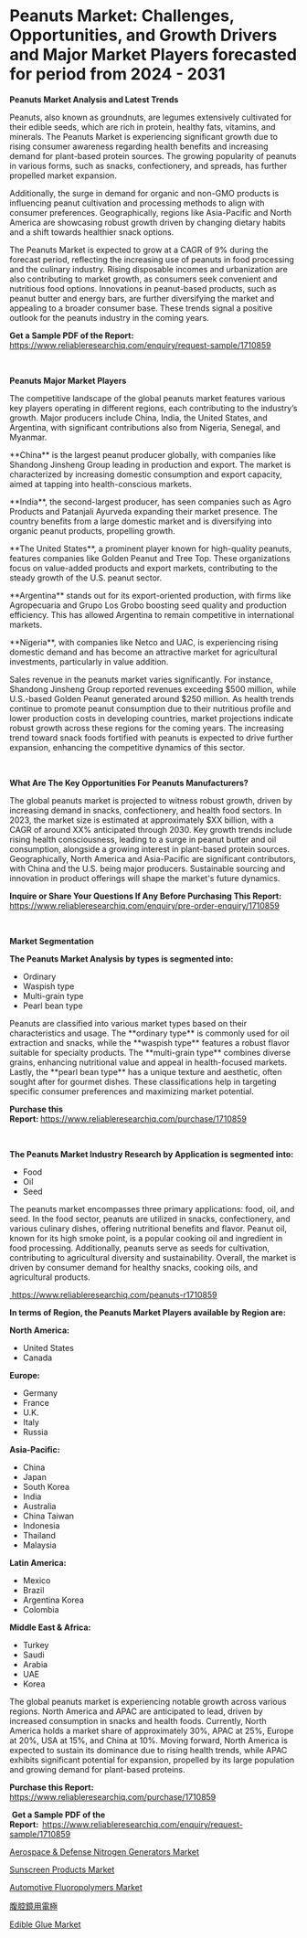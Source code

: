 <p><h1>Peanuts Market: Challenges, Opportunities, and Growth Drivers and Major Market Players forecasted for period from 2024 - 2031</h1></p><p><strong>Peanuts Market Analysis and Latest Trends</strong></p>
<p><p>Peanuts, also known as groundnuts, are legumes extensively cultivated for their edible seeds, which are rich in protein, healthy fats, vitamins, and minerals. The Peanuts Market is experiencing significant growth due to rising consumer awareness regarding health benefits and increasing demand for plant-based protein sources. The growing popularity of peanuts in various forms, such as snacks, confectionery, and spreads, has further propelled market expansion. </p><p>Additionally, the surge in demand for organic and non-GMO products is influencing peanut cultivation and processing methods to align with consumer preferences. Geographically, regions like Asia-Pacific and North America are showcasing robust growth driven by changing dietary habits and a shift towards healthier snack options. </p><p>The Peanuts Market is expected to grow at a CAGR of 9% during the forecast period, reflecting the increasing use of peanuts in food processing and the culinary industry. Rising disposable incomes and urbanization are also contributing to market growth, as consumers seek convenient and nutritious food options. Innovations in peanut-based products, such as peanut butter and energy bars, are further diversifying the market and appealing to a broader consumer base. These trends signal a positive outlook for the peanuts industry in the coming years.</p></p>
<p><strong>Get a Sample PDF of the Report:&nbsp;</strong> <a href="https://www.reliableresearchiq.com/enquiry/request-sample/1710859?utm_campaign=101&utm_medium=2&utm_source=Github&utm_content=ia&utm_term=30102024&utm_id=peanuts">https://www.reliableresearchiq.com/enquiry/request-sample/1710859</a></p>
<p>&nbsp;</p>
<p><strong>Peanuts Major Market Players</strong></p>
<p><p>The competitive landscape of the global peanuts market features various key players operating in different regions, each contributing to the industry’s growth. Major producers include China, India, the United States, and Argentina, with significant contributions also from Nigeria, Senegal, and Myanmar.</p><p>**China** is the largest peanut producer globally, with companies like Shandong Jinsheng Group leading in production and export. The market is characterized by increasing domestic consumption and export capacity, aimed at tapping into health-conscious markets.</p><p>**India**, the second-largest producer, has seen companies such as Agro Products and Patanjali Ayurveda expanding their market presence. The country benefits from a large domestic market and is diversifying into organic peanut products, propelling growth.</p><p>**The United States**, a prominent player known for high-quality peanuts, features companies like Golden Peanut and Tree Top. These organizations focus on value-added products and export markets, contributing to the steady growth of the U.S. peanut sector.</p><p>**Argentina** stands out for its export-oriented production, with firms like Agropecuaria and Grupo Los Grobo boosting seed quality and production efficiency. This has allowed Argentina to remain competitive in international markets.</p><p>**Nigeria**, with companies like Netco and UAC, is experiencing rising domestic demand and has become an attractive market for agricultural investments, particularly in value addition.</p><p>Sales revenue in the peanuts market varies significantly. For instance, Shandong Jinsheng Group reported revenues exceeding $500 million, while U.S.-based Golden Peanut generated around $250 million. As health trends continue to promote peanut consumption due to their nutritious profile and lower production costs in developing countries, market projections indicate robust growth across these regions for the coming years. The increasing trend toward snack foods fortified with peanuts is expected to drive further expansion, enhancing the competitive dynamics of this sector.</p></p>
<p>&nbsp;</p>
<p><strong>What Are The Key Opportunities For Peanuts Manufacturers?</strong></p>
<p><p>The global peanuts market is projected to witness robust growth, driven by increasing demand in snacks, confectionery, and health food sectors. In 2023, the market size is estimated at approximately $XX billion, with a CAGR of around XX% anticipated through 2030. Key growth trends include rising health consciousness, leading to a surge in peanut butter and oil consumption, alongside a growing interest in plant-based protein sources. Geographically, North America and Asia-Pacific are significant contributors, with China and the U.S. being major producers. Sustainable sourcing and innovation in product offerings will shape the market's future dynamics.</p></p>
<p><strong>Inquire or Share Your Questions If Any Before Purchasing This Report:</strong> <a href="https://www.reliableresearchiq.com/enquiry/pre-order-enquiry/1710859?utm_campaign=101&utm_medium=2&utm_source=Github&utm_content=ia&utm_term=30102024&utm_id=peanuts">https://www.reliableresearchiq.com/enquiry/pre-order-enquiry/1710859</a></p>
<p>&nbsp;</p>
<p><strong>Market Segmentation</strong></p>
<p><strong>The Peanuts Market Analysis by types is segmented into:</strong></p>
<p><ul><li>Ordinary</li><li>Waspish type</li><li>Multi-grain type</li><li>Pearl bean type</li></ul></p>
<p><p>Peanuts are classified into various market types based on their characteristics and usage. The **ordinary type** is commonly used for oil extraction and snacks, while the **waspish type** features a robust flavor suitable for specialty products. The **multi-grain type** combines diverse grains, enhancing nutritional value and appeal in health-focused markets. Lastly, the **pearl bean type** has a unique texture and aesthetic, often sought after for gourmet dishes. These classifications help in targeting specific consumer preferences and maximizing market potential.</p></p>
<p><strong>Purchase this Report:&nbsp;</strong><a href="https://www.reliableresearchiq.com/purchase/1710859?utm_campaign=101&utm_medium=2&utm_source=Github&utm_content=ia&utm_term=30102024&utm_id=peanuts">https://www.reliableresearchiq.com/purchase/1710859</a></p>
<p>&nbsp;</p>
<p><strong>The Peanuts Market Industry Research by Application is segmented into:</strong></p>
<p><ul><li>Food</li><li>Oil</li><li>Seed</li></ul></p>
<p><p>The peanuts market encompasses three primary applications: food, oil, and seed. In the food sector, peanuts are utilized in snacks, confectionery, and various culinary dishes, offering nutritional benefits and flavor. Peanut oil, known for its high smoke point, is a popular cooking oil and ingredient in food processing. Additionally, peanuts serve as seeds for cultivation, contributing to agricultural diversity and sustainability. Overall, the market is driven by consumer demand for healthy snacks, cooking oils, and agricultural products.</p></p>
<p><a href="https://www.reliableresearchiq.com/peanuts-r1710859?utm_campaign=101&utm_medium=2&utm_source=Github&utm_content=ia&utm_term=30102024&utm_id=peanuts">&nbsp;https://www.reliableresearchiq.com/peanuts-r1710859</a></p>
<p><strong>In terms of Region, the Peanuts Market Players available by Region are:</strong></p>
<p>
    <p> <strong> North America: </strong>
        <ul>
            <li>United States</li>
            <li>Canada</li>
        </ul>
        </p> 
    <p> <strong> Europe: </strong>
        <ul>
            <li>Germany</li>
            <li>France</li>
            <li>U.K.</li>
            <li>Italy</li>
            <li>Russia</li>
        </ul>
        </p> 
    <p> <strong> Asia-Pacific: </strong>
        <ul>
            <li>China</li>
            <li>Japan</li>
            <li>South Korea</li>
            <li>India</li>
            <li>Australia</li>
            <li>China Taiwan</li>
            <li>Indonesia</li>
            <li>Thailand</li>
            <li>Malaysia</li>
        </ul>
        </p> 
    <p> <strong> Latin America: </strong>
        <ul>
            <li>Mexico</li>
            <li>Brazil</li>
            <li>Argentina Korea</li>
            <li>Colombia</li>
        </ul>
        </p> 
    <p> <strong> Middle East & Africa: </strong>
        <ul>
            <li>Turkey</li>
            <li>Saudi</li>
            <li>Arabia</li>
            <li>UAE</li>
            <li>Korea</li>
        </ul>
    </p>
    </p>
<p><p>The global peanuts market is experiencing notable growth across various regions. North America and APAC are anticipated to lead, driven by increased consumption in snacks and health foods. Currently, North America holds a market share of approximately 30%, APAC at 25%, Europe at 20%, USA at 15%, and China at 10%. Moving forward, North America is expected to sustain its dominance due to rising health trends, while APAC exhibits significant potential for expansion, propelled by its large population and growing demand for plant-based proteins.</p></p>
<p><strong>Purchase this Report: </strong><a href="https://www.reliableresearchiq.com/purchase/1710859?utm_campaign=101&utm_medium=2&utm_source=Github&utm_content=ia&utm_term=30102024&utm_id=peanuts">https://www.reliableresearchiq.com/purchase/1710859</a></p>
<p>&nbsp;<strong>Get a Sample PDF of the Report:&nbsp;&nbsp;</strong><a href="https://www.reliableresearchiq.com/enquiry/request-sample/1710859?utm_campaign=101&utm_medium=2&utm_source=Github&utm_content=ia&utm_term=30102024&utm_id=peanuts">https://www.reliableresearchiq.com/enquiry/request-sample/1710859</a></p>
<p><strong></strong></p>
<p><p><a href="https://issuu.com/reportprime-2/docs/aerospace-defense-nitrogen-generato_3352951d4c7e98?utm_campaign=101&utm_medium=2&utm_source=Github&utm_content=ia&utm_term=30102024&utm_id=peanuts">Aerospace & Defense Nitrogen Generators Market</a></p><p><a href="https://www.linkedin.com/pulse/digital-transformation-sunscreen-products-industry-market-opportunities-hgsbc?utm_campaign=101&utm_medium=2&utm_source=Github&utm_content=ia&utm_term=30102024&utm_id=peanuts">Sunscreen Products Market</a></p><p><a href="https://github.com/ellenqyqdyches/Market-Research-Report-List-1/blob/main/automotive-fluoropolymers-market.md?utm_campaign=101&utm_medium=2&utm_source=Github&utm_content=ia&utm_term=30102024&utm_id=peanuts">Automotive Fluoropolymers Market</a></p><p><a href="https://github.com/lababdou/Market-Research-Report-List-6/blob/main/882159221300.md?utm_campaign=101&utm_medium=2&utm_source=Github&utm_content=ia&utm_term=30102024&utm_id=peanuts">腹腔鏡用電極</a></p><p><a href="https://medium.com/@shantaev7par/the-market-study-covers-the-edible-glue-market-across-various-segments-57978a1c5d02?utm_campaign=101&utm_medium=2&utm_source=Github&utm_content=ia&utm_term=30102024&utm_id=peanuts">Edible Glue Market</a></p></p>